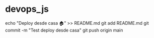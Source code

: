 # devops_js
echo "Deploy desde casa 🏠" >> README.md
git add README.md
git commit -m "Test deploy desde casa"
git push origin main

